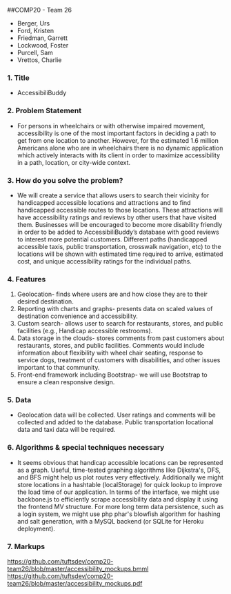 ##COMP20 - Team 26
- Berger, Urs
- Ford, Kristen
- Friedman, Garrett
- Lockwood, Foster
- Purcell, Sam
- Vrettos, Charlie

### 1. Title
* AccessibiliBuddy

### 2. Problem Statement
* For persons in wheelchairs or with otherwise impaired movement, accessibility is one of the most important factors in deciding a path to get from one location to another. However, for the estimated 1.6 million Americans alone who are in wheelchairs there is no dynamic application which actively interacts with its client in order to maximize accessibility in a path, location, or city-wide context.

### 3. How do you solve the problem?
* We will create a service that allows users to search their vicinity for handicapped accessible locations and attractions and to find handicapped accessible routes to those locations. These attractions will have accessibility ratings and reviews by other users that have visited them. Businesses will be encouraged to become more disability friendly in order to be added to AccessibiliBuddy’s database with good reviews to interest more potential customers. Different paths (handicapped accessible taxis, public transportation, crosswalk navigation, etc) to the locations will be shown with estimated time required to arrive, estimated cost, and unique accessibility ratings for the individual paths.

### 4. Features
1.  Geolocation- finds where users are and how close they are to their desired destination. 
2.	Reporting with charts and graphs- presents data on scaled values of destination convenience and accessibility. 
3.	Custom search- allows user to search for restaurants, stores, and public facilities (e.g., Handicap accessible restrooms).
4.	Data storage in the clouds- stores comments from past customers about restaurants, stores, and public facilities. Comments would include information about flexibility with wheel chair seating, response to service dogs, treatment of customers with disabilities, and other issues important to that community.
5.	Front-end framework including Bootstrap- we will use Bootstrap to ensure a clean responsive design. 

### 5. Data
* Geolocation data will be collected. User ratings and comments will be collected and added to the database. Public transportation locational data and taxi data will be required. 

### 6. Algorithms & special techniques necessary
* It seems obvious that handicap accessible locations can be represented as a graph. Useful, time-tested graphing algorithms like Dijkstra's, DFS, and BFS might help us plot routes very effectively. Additionally we might store locations in a hashtable (localStorage) for quick lookup to improve the load time of our application. In terms of the interface, we might use backbone.js to efficiently scrape accessibility data and display it using the frontend MV structure. For more long term data persistence, such as a login system, we might use php phar's blowfish algorithm for hashing and salt generation, with a MySQL backend (or SQLite for Heroku deployment). 

### 7. Markups 
https://github.com/tuftsdev/comp20-team26/blob/master/accessibility_mockups.bmml
https://github.com/tuftsdev/comp20-team26/blob/master/accessibility_mockups.pdf
